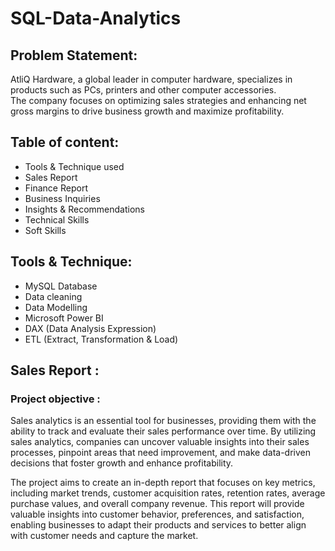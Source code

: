 <h1> SQL-Data-Analytics </h1>
<h2> Problem Statement:</h2>
<p>AtliQ Hardware, a global leader in computer hardware, specializes in products such as PCs, printers and other computer accessories.<br>The company focuses on optimizing sales strategies and enhancing net gross margins to drive business growth and maximize profitability.</p>
<h2>Table of content: </h2>
<ul>
  <li> Tools & Technique used </li>
  <li> Sales Report </li>
  <li> Finance Report </li>
  <li> Business Inquiries </li>
  <li> Insights & Recommendations </li>
  <li> Technical Skills </li>
  <li> Soft Skills </li>
</ul>
<h2>Tools & Technique:</h2>
<ul>
  <li> MySQL Database </li>
  <li> Data cleaning </li>
  <li> Data Modelling </li>
  <li> Microsoft Power BI </li>
  <li> DAX (Data Analysis Expression) </li>
  <li> ETL (Extract, Transformation & Load)</li>
</ul>
<h2>Sales Report : </h2>
<h3>Project objective : </h3>
<p>Sales analytics is an essential tool for businesses, providing them with the ability to track and evaluate their sales performance over time. By utilizing sales analytics, companies can uncover valuable insights into their sales processes, pinpoint areas that need improvement, and make data-driven decisions that foster growth and enhance profitability.</p>
<p>The project aims to create an in-depth report that focuses on key metrics, including market trends, customer acquisition rates, retention rates, average purchase values, and overall company revenue. This report will provide valuable insights into customer behavior, preferences, and satisfaction, enabling businesses to adapt their products and services to better align with customer needs and capture the market.</p>

